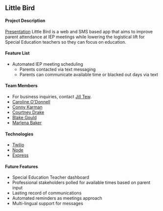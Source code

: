 ## Little Bird

#### Project Description
[Presentation](https://invis.io/DZCBATC59)
Little Bird is a web and SMS based app that aims to improve parent attendance at IEP meetings while lowering the logistical lift for Special Education teachers so they can focus on education.


#### Feature List
* Automated IEP meeting scheduling
  * Parents contacted via text messaging
  * Parents can communicate available time or blacked out days via text

#### Team Members
* For business inquiries, contact [Jill Tew](jillrcarty@gmail.com).
* [Caroline O'Donnell](caroline.odonnell26@gmail.com)
* [Conny Karman](conny.karman@gmail.com)
* [Courtney Drake](courtneyldrake@gmail.com)
* [Blake Gould](blake.gould@scienceandtech.org)
* [Marlena Baker](baker.marlena@gmail.com)

#### Technologies
* [Twilio](https://www.twilio.com/docs/)
* [Node](https://nodejs.org/en/docs/)
* [Express](https://expressjs.com/en/guide/routing.html)

#### Future Features
* Special Education Teacher dashboard
* Professional stakeholders polled for available times based on parent input
* Lasting record of communications
* Automated reminders as meetings approach
* Multi-lingual support for messages
